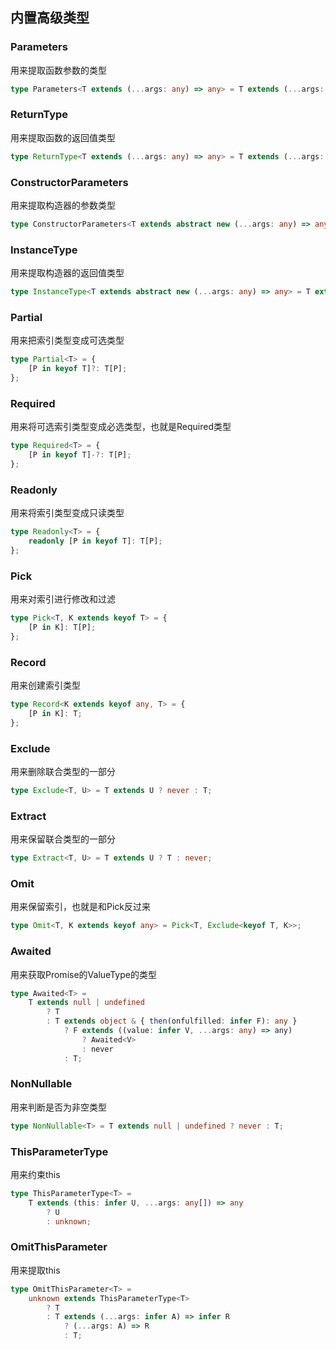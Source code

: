 ## 内置高级类型

### Parameters
用来提取函数参数的类型
```ts
type Parameters<T extends (...args: any) => any> = T extends (...args: infer P) => any ? P : any;
```

### ReturnType
用来提取函数的返回值类型
```ts
type ReturnType<T extends (...args: any) => any> = T extends (...args: any) => infer R ? R : any;
```

### ConstructorParameters
用来提取构造器的参数类型
```ts
type ConstructorParameters<T extends abstract new (...args: any) => any> = T extends abstract new (...args: infer P) => any ? P : never;
```

### InstanceType
用来提取构造器的返回值类型
```ts
type InstanceType<T extends abstract new (...args: any) => any> = T extends abstract new (...args: any) => infer R ? R : any;
```

### Partial
用来把索引类型变成可选类型
```ts
type Partial<T> = {
    [P in keyof T]?: T[P];
};
```

### Required
用来将可选索引类型变成必选类型，也就是Required类型
```ts
type Required<T> = {
    [P in keyof T]-?: T[P];
};
```

### Readonly
用来将索引类型变成只读类型
```ts
type Readonly<T> = {
    readonly [P in keyof T]: T[P];
};
```

### Pick
用来对索引进行修改和过滤
```ts
type Pick<T, K extends keyof T> = {
    [P in K]: T[P];
};
```

### Record
用来创建索引类型
```ts
type Record<K extends keyof any, T> = {
    [P in K]: T;
};
```

### Exclude
用来删除联合类型的一部分
```ts
type Exclude<T, U> = T extends U ? never : T;
```

### Extract
用来保留联合类型的一部分
```ts
type Extract<T, U> = T extends U ? T : never;
```

### Omit
用来保留索引，也就是和Pick反过来
```ts
type Omit<T, K extends keyof any> = Pick<T, Exclude<keyof T, K>>;
```

### Awaited
用来获取Promise的ValueType的类型
```ts
type Awaited<T> =
    T extends null | undefined
        ? T 
        : T extends object & { then(onfulfilled: infer F): any }
            ? F extends ((value: infer V, ...args: any) => any)
                ? Awaited<V>
                : never 
            : T;
```

### NonNullable
用来判断是否为非空类型
```ts
type NonNullable<T> = T extends null | undefined ? never : T;
```

### ThisParameterType
用来约束this
```ts
type ThisParameterType<T> = 
    T extends (this: infer U, ...args: any[]) => any 
        ? U 
        : unknown;
```

### OmitThisParameter
用来提取this
```ts
type OmitThisParameter<T> = 
    unknown extends ThisParameterType<T> 
        ? T 
        : T extends (...args: infer A) => infer R 
            ? (...args: A) => R 
            : T;
```